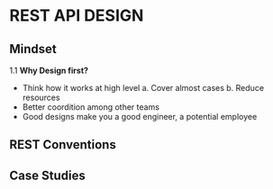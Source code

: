 # REST API DESIGN

## Mindset

1.1 **Why Design first?**

- Think how it works at high level
  a. Cover almost cases
  b. Reduce resources
- Better coordition among other teams
- Good designs make you a good engineer, a potential employee

## REST Conventions

## Case Studies
